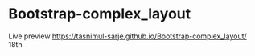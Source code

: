 # Bootstrap-complex_layout
Live preview
https://tasnimul-sarje.github.io/Bootstrap-complex_layout/
18th
